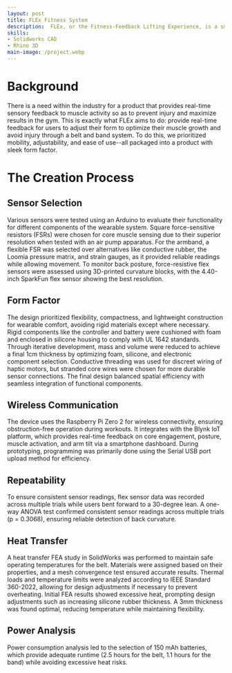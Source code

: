 ```yaml
---
layout: post
title: FLEx Fitness System
description:  FLEx, or the Fitness-Feedback Lifting Experience, is a smart belt and double arm band system tailored for weightlifters. The fitness wearables integrate an array of sensors that identify improper form and insufficient muscle activation to provide real-time correctional haptic feedback and prevent injury. This data, delivered via in-app analytics, helps maximize results in the gym. The user’s role is to strap on and tighten the belt and bands while ensuring correct muscle placement, enter the app, calibrate it, select their desired exercise, and simply begin working out.
skills: 
- Solidworks CAD
- Rhino 3D
main-image: /project.webp 
---
```


# Background
There is a need within the industry for a product
that provides real-time sensory feedback to muscle activity
so as to prevent injury and maximize results in the gym. This
is exactly what FLEx aims to do: provide real-time feedback
for users to adjust their form to optimize their muscle growth
and avoid injury through a belt and band system. To do this, we prioritized
mobility, adjustability, and ease of use--all packaged into a
product with sleek form factor.

# The Creation Process
## Sensor Selection
Various sensors were tested using an Arduino to evaluate their functionality for different components of the wearable system. Square force-sensitive resistors (FSRs) were chosen for core muscle sensing due to their superior resolution when tested with an air pump apparatus. For the armband, a flexible FSR was selected over alternatives like conductive rubber, the Loomia pressure matrix, and strain gauges, as it provided reliable readings while allowing movement. To monitor back posture, force-resistive flex sensors were assessed using 3D-printed curvature blocks, with the 4.40-inch SparkFun flex sensor showing the best resolution. 

## Form Factor
The design prioritized flexibility, compactness, and lightweight construction for wearable comfort, avoiding rigid materials except where necessary. Rigid components like the controller and battery were cushioned with foam and enclosed in silicone housing to comply with UL 1642 standards. Through iterative development, mass and volume were reduced to achieve a final 1cm thickness by optimizing foam, silicone, and electronic component selection. Conductive threading was used for discreet wiring of haptic motors, but stranded core wires were chosen for more durable sensor connections. The final design balanced spatial efficiency with seamless integration of functional components.

## Wireless Communication
The device uses the Raspberry Pi Zero 2 for wireless connectivity, ensuring obstruction-free operation during workouts. It integrates with the Blynk IoT platform, which provides real-time feedback on core engagement, posture, muscle activation, and arm tilt via a smartphone dashboard. During prototyping, programming was primarily done using the Serial USB port upload method for efficiency.

## Repeatability
To ensure consistent sensor readings, flex sensor data was recorded across multiple trials while users bent forward to a 30-degree lean. A one-way ANOVA test confirmed consistent sensor readings across multiple trials (p = 0.3068), ensuring reliable detection of back curvature.

## Heat Transfer
A heat transfer FEA study in SolidWorks was performed to maintain safe operating temperatures for the belt. Materials were assigned based on their properties, and a mesh convergence test ensured accurate results. Thermal loads and temperature limits were analyzed according to IEEE Standard 360-2022, allowing for design adjustments if necessary to prevent overheating. Initial FEA results showed excessive heat, prompting design adjustments such as increasing silicone rubber thickness. A 3mm thickness was found optimal, reducing temperature while maintaining flexibility.

## Power Analysis
Power consumption analysis led to the selection of 150 mAh batteries, which provide adequate runtime (2.5 hours for the belt, 1.1 hours for the band) while avoiding excessive heat risks.
